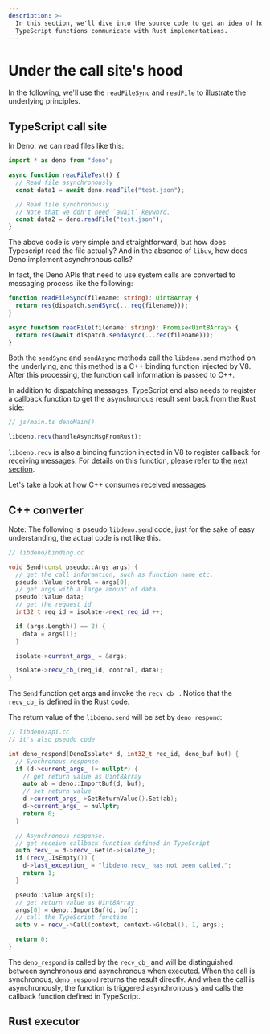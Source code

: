 ```yaml
---
description: >-
  In this section, we'll dive into the source code to get an idea of how
  TypeScript functions communicate with Rust implementations.
---
```


# Under the call site's hood

In the following, we'll use the `readFileSync` and `readFile` to illustrate the underlying principles.

## TypeScript call site

In Deno, we can read files like this:

```typescript
import * as deno from "deno";

async function readFileTest() {
  // Read file asynchronously
  const data1 = await deno.readFile("test.json");

  // Read file synchronously
  // Note that we don't need `await` keyword.
  const data2 = deno.readFile("test.json");
}
```

The above code is very simple and straightforward, but how does Typescript read the file actually? And in the absence of `libuv`, how does Deno implement asynchronous calls?

In fact, the Deno APIs that need to use system calls are converted to messaging process like the following:

```typescript
function readFileSync(filename: string): Uint8Array {
  return res(dispatch.sendSync(...req(filename)));
}

async function readFile(filename: string): Promise<Uint8Array> {
  return res(await dispatch.sendAsync(...req(filename)));
}
```

Both the `sendSync` and `sendAsync` methods call the `libdeno.send` method on the underlying, and this method is a C++ binding function injected by V8. After this processing, the function call information is passed to C++. 

In addition to dispatching messages, TypeScript end also needs to register a callback function to get the asynchronous result sent back from the Rust side:

```typescript
// js/main.ts denoMain()

libdeno.recv(handleAsyncMsgFromRust);
```

`libdeno.recv` is also a binding function injected in V8 to register callback for receiving messages. For details on this function, please refer to [the next section](https://denolib.gitbook.io/guide/~/drafts/-LUtKIIrxNaQMXGyMSgw/primary/advanced/process-lifecycle#rust-main-entry-point).

Let's take a look at how C++ consumes received messages.

## C++ converter

Note: The following is pseudo `libdeno.send` code, just for the sake of easy understanding, the actual code is not like this.

```cpp
// libdeno/binding.cc

void Send(const pseudo::Args args) {
  // get the call inforamtion, such as function name etc.
  pseudo::Value control = args[0];
  // get args with a large amount of data.
  pseudo::Value data;
  // get the request id
  int32_t req_id = isolate->next_req_id_++;

  if (args.Length() == 2) {
    data = args[1];
  }

  isolate->current_args_ = &args;

  isolate->recv_cb_(req_id, control, data);
}
```

The `Send` function get args and invoke the `recv_cb_` . Notice that the `recv_cb_`  is defined in the Rust code.

The return value of the `libdeno.send`  will be set by `deno_respond`:

```cpp
// libdeno/api.cc
// it's also pseudo code

int deno_respond(DenoIsolate* d, int32_t req_id, deno_buf buf) {
  // Synchronous response.
  if (d->current_args_ != nullptr) {
    // get return value as Uint8Array
    auto ab = deno::ImportBuf(d, buf);
    // set return value
    d->current_args_->GetReturnValue().Set(ab);
    d->current_args_ = nullptr;
    return 0;
  }

  // Asynchronous response.
  // get receive callback function defined in TypeScript
  auto recv_ = d->recv_.Get(d->isolate_);
  if (recv_.IsEmpty()) {
    d->last_exception_ = "libdeno.recv_ has not been called.";
    return 1;
  }

  pseudo::Value args[1];
  // get return value as Uint8Array
  args[0] = deno::ImportBuf(d, buf);
  // call the TypeScript function
  auto v = recv_->Call(context, context->Global(), 1, args);

  return 0;
}
```

The `deno_respond` is called by the `recv_cb_` and will be distinguished between synchronous and asynchronous when executed. When the call is synchronous, `deno_respond` returns the result directly. And when the call is asynchronously, the function is triggered asynchronously and calls the callback function defined in TypeScript.

## Rust executor



